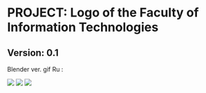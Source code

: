 <!DOCTYPT html>
<html>
  <head>
  </head>

  <body>
    <h1>PROJECT: Logo of the Faculty of Information Technologies</h1>
    <h2>Version: 0.1 </h2>
    <p>Blender ver. gif Ru :</p>
    <img src="https://github.com/user-attachments/assets/e6d0e3dc-7b4c-4f7f-9b97-f688bdf1a5cc">
    <img src="https://github.com/user-attachments/assets/95601847-d22c-427c-99ca-953c56228d16">
    <img src="https://github.com/user-attachments/assets/6664b346-2bb6-4761-8c67-1a78a71a5168">
  </body>
  
</html>

<!--
![Ru](https://github.com/user-attachments/assets/e6d0e3dc-7b4c-4f7f-9b97-f688bdf1a5cc)
![ru](https://github.com/user-attachments/assets/95601847-d22c-427c-99ca-953c56228d16)
![NVGU_RU](https://github.com/user-attachments/assets/6664b346-2bb6-4761-8c67-1a78a71a5168)

-->

